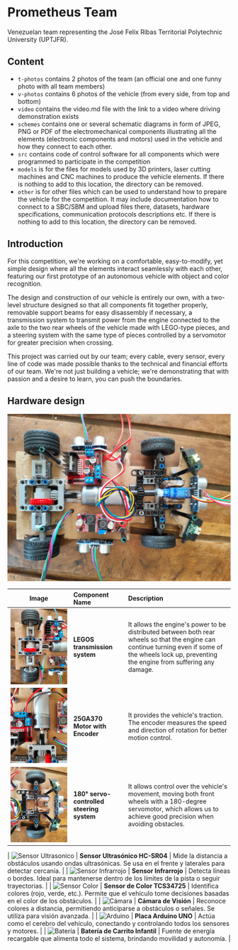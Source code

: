 Prometheus Team
====

Venezuelan team representing the José Felix Ribas Territorial Polytechnic University (UPTJFR).

## Content

* `t-photos` contains 2 photos of the team (an official one and one funny photo with all team members)
* `v-photos` contains 6 photos of the vehicle (from every side, from top and bottom)
* `video` contains the video.md file with the link to a video where driving demonstration exists
* `schemes` contains one or several schematic diagrams in form of JPEG, PNG or PDF of the electromechanical components illustrating all the elements (electronic components and motors) used in the vehicle and how they connect to each other.
* `src` contains code of control software for all components which were programmed to participate in the competition
* `models` is for the files for models used by 3D printers, laser cutting machines and CNC machines to produce the vehicle elements. If there is nothing to add to this location, the directory can be removed.
* `other` is for other files which can be used to understand how to prepare the vehicle for the competition. It may include documentation how to connect to a SBC/SBM and upload files there, datasets, hardware specifications, communication protocols descriptions etc. If there is nothing to add to this location, the directory can be removed.

## Introduction
For this competition, we're working on a comfortable, easy-to-modify, yet simple design where all the elements interact seamlessly with each other, featuring our first prototype of an autonomous vehicle with object and color recognition.
 
The design and construction of our vehicle is entirely our own, with a two-level structure designed so that all components fit together properly, removable support beams for easy disassembly if necessary, a transmission system to transmit power from the engine connected to the axle to the two rear wheels of the vehicle made with LEGO-type pieces, and a steering system with the same type of pieces controlled by a servomotor for greater precision when crossing.

This project was carried out by our team; every cable, every sensor, every line of code was made possible thanks to the technical and financial efforts of our team. We're not just building a vehicle; we're demonstrating that with passion and a desire to learn, you can push the boundaries.


## Hardware design
![control principal](other/primer_nivel.jpg)

| Image | Component Name | Description |
|:------:|:----------------------|:------------|
| ![transmision](other/transmision.jpg) | **LEGOS transmission system** | It allows the engine's power to be distributed between both rear wheels so that the engine can continue turning even if some of the wheels lock up, preventing the engine from suffering any damage. |
| ![Motor](other/encaje_motor.jpg) | **25GA370 Motor with Encoder** |It provides the vehicle's traction. The encoder measures the speed and direction of rotation for better motion control. |
| ![Direccion](other/direccion.jpg) | **180° servo-controlled steering system** | It allows control over the vehicle's movement, moving both front wheels with a 180-degree servomotor, which allows us to achieve good precision when avoiding obstacles. |



| ![Sensor Ultrasonico](other/ultrasonico.jpg) | **Sensor Ultrasónico HC-SR04** | Mide la distancia a obstáculos usando ondas ultrasónicas. Se usa en el frente y laterales para detectar cercanía. |
| ![Sensor Infrarrojo](other/infrarrojo.jpg) | **Sensor Infrarrojo** | Detecta líneas o bordes. Ideal para mantenerse dentro de los límites de la pista o seguir trayectorias. |
| ![Sensor Color](other/color_sensor.jpg) | **Sensor de Color TCS34725** | Identifica colores (rojo, verde, etc.). Permite que el vehículo tome decisiones basadas en el color de los obstáculos. |
| ![Cámara](other/camara.jpg) | **Cámara de Visión** | Reconoce colores a distancia, permitiendo anticiparse a obstáculos o señales. Se utiliza para visión avanzada. |
| ![Arduino](other/arduino.jpg) | **Placa Arduino UNO** | Actúa como el cerebro del vehículo, conectando y controlando todos los sensores y motores. |
| ![Batería](other/bateria.jpg) | **Batería de Carrito Infantil** | Fuente de energía recargable que alimenta todo el sistema, brindando movilidad y autonomía. |




